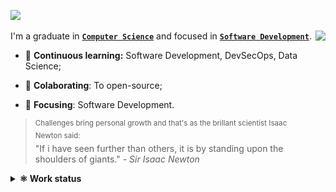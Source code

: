 <a href="#"><img src="https://readme-typing-svg.herokuapp.com?color=326CE5&lines=👋🏾+Hello,+World!;👨🏾‍🔬+Welcome+to+my+lab!;👨🏾‍💻+I+want+share+my+studies+here!;💾+Feel+free+to+let+any+doubt!;🐑+Going+beyond+expectations!;⚛️+Data+Science;%7C"/></a>

<a href="https://commitworth.fun/dashboard/IsaacAlves7"><img src="https://github.com/IsaacAlves7/IsaacAlves7/assets/61624336/87708cc8-8958-4bdc-a77a-faa74e7dd977" align="right" height="177"></a>

I'm a graduate in **[`Computer Science`](https://www.youtube.com/watch?v=SzJ46YA_RaA)** and focused in **[`Software Development`](https://pbs.twimg.com/media/E9c8-2EUcAQRBF1?format=jpg&name=large)**.
  
- 🍎 **Continuous learning:** Software Development, DevSecOps, Data Science;
  
- 🔭 **Colaborating**: To open-source;

- 🌈 **Focusing**: Software Development.

<!-- ☕ **Support**: 
<code> ![Github-sponsors](https://img.shields.io/badge/sponsor-f9f7f7?style=for-the-badge&logo=GitHub-Sponsors&logoColor=#EA4AAA) <img src="https://cdn.buymeacoffee.com/buttons/v2/default-yellow.png" height="29"  width="121" alt="IsaacAlves7" /> ![Ko-Fi](https://img.shields.io/badge/Ko--fi-F16061?style=for-the-badge&logo=ko-fi&logoColor=white) </code> -->
 
<blockquote>
  <sup>Challenges bring personal growth and that's as the brillant scientist Isaac Newton said:</sup><br />
  "If i have seen further than others, it is by standing upon the shoulders of giants." - <i>Sir Isaac Newton</i>
</blockquote>
  
<details><summary><b title="(click to open)">⚛️ Work status</b></summary><br />

<a href="https://dev.to/isaacalves7"><img align="right" height="77" src="https://user-images.githubusercontent.com/61624336/115090011-0fd3b280-9eea-11eb-85ed-cd4ff8874740.png"></a>

<div align="justify">

<a href="https://github.com/IsaacAlves7?tab=repositories&q=&type=&language=ruby&sort=">![Ruby](https://img.shields.io/badge/Ruby-7A1814?style=for-the-badge&logo=ruby&logoColor=white)</a>
<a href="https://github.com/IsaacAlves7?tab=repositories&q=&type=&language=cplusplus&sort=">![C++](https://img.shields.io/badge/C/C%2B%2B-F5455C?style=for-the-badge&logo=c%2B%2B&logoColor=white)</a>
<a href="https://github.com/IsaacAlves7?tab=repositories&q=&type=&language=csharp&sort=">![C#](https://img.shields.io/badge/C--Sharp-239120?style=for-the-badge&logo=.NET&logoColor=white)</a> 
<a href="https://github.com/IsaacAlves7?tab=repositories&q=&type=&language=javascript&sort=">![JS](https://img.shields.io/badge/JavaScript-000000?style=for-the-badge&logo=javascript&logoColor=ffd60a)</a>
<a href="https://github.com/IsaacAlves7?tab=repositories&q=&type=&language=java&sort=">![Java](https://img.shields.io/badge/Java-bb6528?style=for-the-badge&logo=openjdk&logoColor=white)</a>
<a href="https://github.com/IsaacAlves7?tab=repositories&q=&type=&language=php&sort=">![PHP](https://img.shields.io/badge/PHP-777BB4?style=for-the-badge&logo=php&logoColor=white)</a>
<a href="https://github.com/IsaacAlves7?tab=repositories&q=&type=&language=python&sort=">![Python](https://img.shields.io/badge/Python-3776AB?style=for-the-badge&logo=python&logoColor=white)</a>
<a href="https://github.com/IsaacAlves7?tab=repositories&q=&type=&language=go&sort=">![SQL](https://img.shields.io/badge/Go-00ADD8?style=for-the-badge&logo=Go&logoColor=white)</a>
<!--
<a href="">![Swift](https://img.shields.io/badge/Swift-FA7343?style=for-the-badge&logo=swift&logoColor=white)</a>
![Objective-C](https://img.shields.io/badge/Objective-C-0095D5?&style=for-the-badge&logo=Apple&logoColor=white)
<a href="https://elixir-lang.org/learning.html">![Elixir](https://img.shields.io/badge/Elixir-4B275F?style=for-the-badge&logo=elixir&logoColor=white)</a>
<a href="https://go.dev/doc/">![Golang](https://img.shields.io/badge/Go-00ADD8?style=for-the-badge&logo=go&logoColor=white)</a>
<a href="https://kotlinlang.org/docs/home.html">![Kotlin](https://img.shields.io/badge/Kotlin-9013FE?style=for-the-badge&logo=Kotlin&logoColor=white)</a>
<a href="https://kotlinlang.org/docs/home.html">![Rust](https://img.shields.io/badge/Rust-brown?style=for-the-badge&logo=Rust&logoColor=white)</a>
<a href="">![Erlang](https://img.shields.io/badge/Erlang-722F37?style=for-the-badge&logo=Erlang&logoColor=white)</a>
<a href="">![Scala](https://img.shields.io/badge/Scala-ff0000?style=for-the-badge&logo=Scala&logoColor=white)</a>
<a href="">![Clojure](https://img.shields.io/badge/Clojure-5881D8?style=for-the-badge&logo=Clojure&logoColor=white)</a> -->

<a href="https://github.com/IsaacAlves7">
    
<img src="https://github.com/IsaacAlves7/IsaacAlves7/blob/output/snake.svg" alt="Snake animation" />

<p align="center" dir="auto"><a target="_blank" rel="noopener noreferrer" href="https://raw.githubusercontent.com/BrunnerLivio/brunnerlivio/master/images/marquee.svg"><img src="https://raw.githubusercontent.com/BrunnerLivio/brunnerlivio/master/images/marquee.svg" alt="enter image description here" style="width: 70%;"></a></p>

</a>   
    
 </div>
        
</details>
